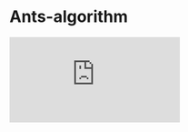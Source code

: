 # Ants-algorithm
![equation](https://latex.codecogs.com/gif.latex?%5Cbegin%7Bpmatrix%7D%20%26%20%5C%5C%20%26%20%5Cend%7Bpmatrix%7D)
